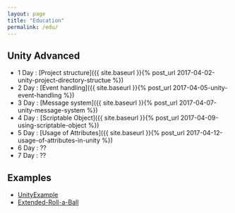 ```yaml
---
layout: page
title: "Education"
permalink: /edu/
---
```


## Unity Advanced

<!-- Advanced function -->
- 1 Day : [Project structure]({{ site.baseurl }}{% post_url 2017-04-02-unity-project-directory-structue %})
- 2 Day : [Event handling]({{ site.baseurl }}{% post_url 2017-04-05-unity-event-handling %})
- 3 Day : [Message system]({{ site.baseurl }}{% post_url 2017-04-07-unity-message-system %})
- 4 Day : [Scriptable Object]({{ site.baseurl }}{% post_url 2017-04-09-using-scriptable-object %})
- 5 Day : [Usage of Attributes]({{ site.baseurl }}{% post_url 2017-04-12-usage-of-attributes-in-unity %})
- 6 Day : ?? <!--[Unity Coroutine]-->
- 7 Day : ?? <!--[Garbage Collection]-->

## Examples

- [UnityExample](https://github.com/hrmrzizon/UnityExample)
- [Extended-Roll-a-Ball](https://github.com/hrmrzizon/Extended-Roll-a-Ball)

<!--

-1. 유니티 에디터 만들기 : 실제 에디터 제작 로드맵이 있어야함
0. low level Mesh, rig and animation, voxel game, editor
1. Coroutine, IEnumerator Pattern, Custom Yield Instruction

-->
